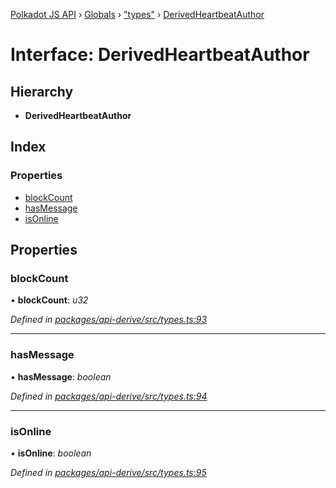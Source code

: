 [Polkadot JS API](../README.md) › [Globals](../globals.md) › ["types"](../modules/_types_.md) › [DerivedHeartbeatAuthor](_types_.derivedheartbeatauthor.md)

# Interface: DerivedHeartbeatAuthor

## Hierarchy

* **DerivedHeartbeatAuthor**

## Index

### Properties

* [blockCount](_types_.derivedheartbeatauthor.md#blockcount)
* [hasMessage](_types_.derivedheartbeatauthor.md#hasmessage)
* [isOnline](_types_.derivedheartbeatauthor.md#isonline)

## Properties

###  blockCount

• **blockCount**: *u32*

*Defined in [packages/api-derive/src/types.ts:93](https://github.com/polkadot-js/api/blob/64ff226535/packages/api-derive/src/types.ts#L93)*

___

###  hasMessage

• **hasMessage**: *boolean*

*Defined in [packages/api-derive/src/types.ts:94](https://github.com/polkadot-js/api/blob/64ff226535/packages/api-derive/src/types.ts#L94)*

___

###  isOnline

• **isOnline**: *boolean*

*Defined in [packages/api-derive/src/types.ts:95](https://github.com/polkadot-js/api/blob/64ff226535/packages/api-derive/src/types.ts#L95)*
